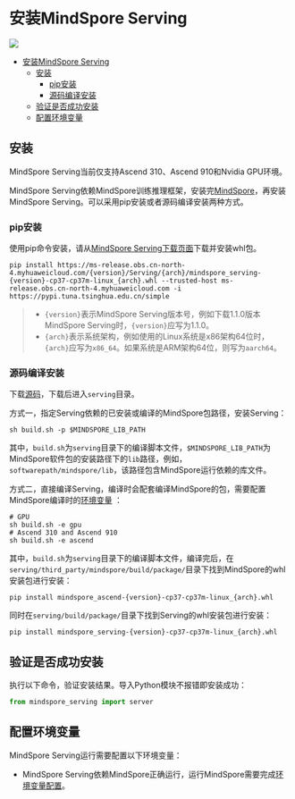 # 安装MindSpore Serving

<a href="https://gitee.com/mindspore/docs/blob/r1.5/docs/serving/docs/source_zh_cn/serving_install.md" target="_blank"><img src="https://gitee.com/mindspore/docs/raw/r1.5/resource/_static/logo_source.png"></a>

<!-- TOC -->

- [安装MindSpore Serving](安装#mindspore-serving)
    - [安装](#安装)
        - [pip安装](#pip安装)
        - [源码编译安装](#源码编译安装)
    - [验证是否成功安装](#验证是否成功安装)
    - [配置环境变量](#配置环境变量)

<!-- /TOC -->

## 安装

MindSpore Serving当前仅支持Ascend 310、Ascend 910和Nvidia GPU环境。

MindSpore Serving依赖MindSpore训练推理框架，安装完[MindSpore](https://gitee.com/mindspore/mindspore#%E5%AE%89%E8%A3%85)，再安装MindSpore Serving。可以采用pip安装或者源码编译安装两种方式。

### pip安装

使用pip命令安装，请从[MindSpore Serving下载页面](https://www.mindspore.cn/versions)下载并安装whl包。

 ```shell
pip install https://ms-release.obs.cn-north-4.myhuaweicloud.com/{version}/Serving/{arch}/mindspore_serving-{version}-cp37-cp37m-linux_{arch}.whl --trusted-host ms-release.obs.cn-north-4.myhuaweicloud.com -i https://pypi.tuna.tsinghua.edu.cn/simple
```

> - `{version}`表示MindSpore Serving版本号，例如下载1.1.0版本MindSpore Serving时，`{version}`应写为1.1.0。
> - `{arch}`表示系统架构，例如使用的Linux系统是x86架构64位时，`{arch}`应写为`x86_64`。如果系统是ARM架构64位，则写为`aarch64`。

### 源码编译安装

下载[源码](https://gitee.com/mindspore/serving)，下载后进入`serving`目录。

方式一，指定Serving依赖的已安装或编译的MindSpore包路径，安装Serving：

```shell
sh build.sh -p $MINDSPORE_LIB_PATH
```

其中，`build.sh`为`serving`目录下的编译脚本文件，`$MINDSPORE_LIB_PATH`为MindSpore软件包的安装路径下的`lib`路径，例如，`softwarepath/mindspore/lib`，该路径包含MindSpore运行依赖的库文件。

方式二，直接编译Serving，编译时会配套编译MindSpore的包，需要配置MindSpore编译时的[环境变量](https://gitee.com/mindspore/docs/blob/r1.5/install/mindspore_ascend_install_source.md#配置环境变量) ：

```shell
# GPU
sh build.sh -e gpu
# Ascend 310 and Ascend 910
sh build.sh -e ascend
```

其中，`build.sh`为`serving`目录下的编译脚本文件，编译完后，在`serving/third_party/mindspore/build/package/`目录下找到MindSpore的whl安装包进行安装：

```shell
pip install mindspore_ascend-{version}-cp37-cp37m-linux_{arch}.whl
```

同时在`serving/build/package/`目录下找到Serving的whl安装包进行安装：

```shell
pip install mindspore_serving-{version}-cp37-cp37m-linux_{arch}.whl

```

## 验证是否成功安装

执行以下命令，验证安装结果。导入Python模块不报错即安装成功：

```python
from mindspore_serving import server
```

## 配置环境变量

MindSpore Serving运行需要配置以下环境变量：

- MindSpore Serving依赖MindSpore正确运行，运行MindSpore需要完成[环境变量配置](https://gitee.com/mindspore/docs/blob/r1.5/install/mindspore_ascend_install_pip.md#%E9%85%8D%E7%BD%AE%E7%8E%AF%E5%A2%83%E5%8F%98%E9%87%8F)。

